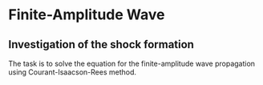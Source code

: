 # Finite-Amplitude Wave

## Investigation of the shock formation

The task is to solve the equation for the finite-amplitude wave propagation using Courant-Isaacson-Rees method.
